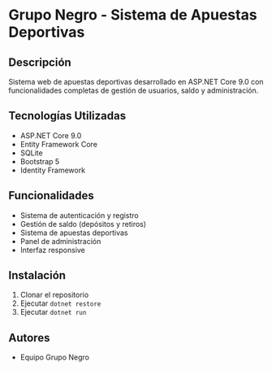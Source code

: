 # Grupo Negro - Sistema de Apuestas Deportivas

## Descripción
Sistema web de apuestas deportivas desarrollado en ASP.NET Core 9.0 con funcionalidades completas de gestión de usuarios, saldo y administración.

## Tecnologías Utilizadas
- ASP.NET Core 9.0
- Entity Framework Core
- SQLite
- Bootstrap 5
- Identity Framework

## Funcionalidades
- Sistema de autenticación y registro
- Gestión de saldo (depósitos y retiros)
- Sistema de apuestas deportivas
- Panel de administración
- Interfaz responsive

## Instalación
1. Clonar el repositorio
2. Ejecutar `dotnet restore`
3. Ejecutar `dotnet run`

## Autores
- Equipo Grupo Negro